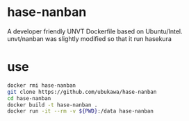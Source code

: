 # hase-nanban
A developer friendly UNVT Dockerfile based on Ubuntu/Intel.  
unvt/nanban was slightly modified so that it run hasekura

# use
```zsh
docker rmi hase-nanban  
git clone https://github.com/ubukawa/hase-nanban  
cd hase-nanban  
docker build -t hase-nanban .  
docker run -it --rm -v ${PWD}:/data hase-nanban  

```

